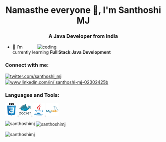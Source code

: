 <h1 align="center">Namasthe everyone 👋, I'm Santhoshi MJ</h1>
<h3 align="center">A Java Developer from India</h3>
<img align="right" alt="coding" width="400" src="https://camo.githubusercontent.com/691cdc5f9c4dc0e88650b97d480af9237d9422963bd1184f95e00087d3aa8bbd/68747470733a2f2f692e696d6775722e636f6d2f72486c456444712e676966">

- 🌱 I’m currently learning **Full Stack Java Development**

<h3 align="left">Connect with me:</h3>
<p align="left">
<a href="https://twitter.com/twitter.com/santhoshi_mj" target="blank"><img align="center" src="https://raw.githubusercontent.com/rahuldkjain/github-profile-readme-generator/master/src/images/icons/Social/twitter.svg" alt="twitter.com/santhoshi_mj" height="30" width="40" /></a>
<a href="https://linkedin.com/in/www.linkedin.com/in/ santhoshi-mj-02302425b" target="blank"><img align="center" src="https://raw.githubusercontent.com/rahuldkjain/github-profile-readme-generator/master/src/images/icons/Social/linked-in-alt.svg" alt="www.linkedin.com/in/ santhoshi-mj-02302425b" height="30" width="40" /></a>
</p>

<h3 align="left">Languages and Tools:</h3>
<p align="left"> <a href="https://www.w3schools.com/css/" target="_blank" rel="noreferrer"> <img src="https://raw.githubusercontent.com/devicons/devicon/master/icons/css3/css3-original-wordmark.svg" alt="css3" width="40" height="40"/> </a> <a href="https://www.djangoproject.com/" target="_blank" rel="noreferrer"> </a> <a href="https://www.docker.com/" target="_blank" rel="noreferrer"> <img src="https://raw.githubusercontent.com/devicons/devicon/master/icons/docker/docker-original-wordmark.svg" alt="docker" width="40" height="40"/> </a> <a href="https://www.java.com" target="_blank" rel="noreferrer"> <img src="https://raw.githubusercontent.com/devicons/devicon/master/icons/java/java-original.svg" alt="java" width="40" height="40"/> </a> <a href="https://www.mysql.com/" target="_blank" rel="noreferrer"> <img src="https://raw.githubusercontent.com/devicons/devicon/master/icons/mysql/mysql-original-wordmark.svg" alt="mysql" width="40" height="40"/> </a> </p>

<p><img align="left" src="https://github-readme-stats.vercel.app/api/top-langs?username=santhoshimj&show_icons=true&locale=en&layout=compact" alt="santhoshimj" /></p>

<p>&nbsp;<img align="center" src="https://github-readme-stats.vercel.app/api?username=santhoshimj&show_icons=true&locale=en" alt="santhoshimj" /></p>

<p><img align="center" src="https://github-readme-streak-stats.herokuapp.com/?user=santhoshimj&" alt="santhoshimj" /></p>

